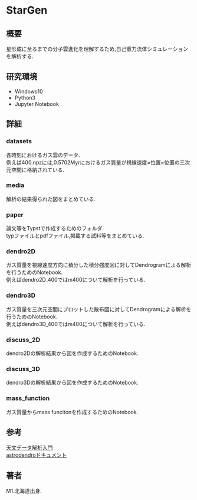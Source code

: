 # StarGen

## 概要
星形成に至るまでの分子雲進化を理解するため,自己重力流体シミュレーションを解析する.

## 研究環境
- Windows10
- Python3
- Jupyter Notebook

## 詳細
### datasets
各時刻におけるガス雲のデータ.  
例えば400.npzには,0.5702Myrにおけるガス質量が視線速度×位置×位置の三次元空間に格納されている.

### media
解析の結果得られた図をまとめている.

### paper
論文等をTypstで作成するためのフォルダ.  
typファイルとpdfファイル,掲載する試料等をまとめている.

### dendro2D
ガス質量を視線速度方向に積分した積分強度図に対してDendrogramによる解析を行うためのNotebook.  
例えばdendro2D_400ではm400について解析を行っている.

### dendro3D
ガス質量を三次元空間にプロットした散布図に対してDendrogramによる解析を行うためのNotebook.  
例えばdendro3D_400ではm400について解析を行っている.

### discuss_2D
dendro2Dの解析結果から図を作成するためのNotebook.

### discuss_3D
dendro3Dの解析結果から図を作成するためのNotebook.

### mass_function
ガス質量からmass funcitonを作成するためのNotebook.

## 参考
[天文データ解析入門](https://qiita.com/Shinji_Fujita/items/ecb869e5b6a9fa468483)  
[astrodendroドキュメント](https://dendrograms.readthedocs.io/en/stable/)

## 著者
M1.北海道出身.  
